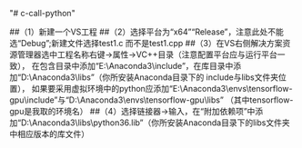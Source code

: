 "# c-call-python" 

##（1）新建一个VS工程
##（2）选择平台为“x64”“Release”，注意此处不能选“Debug”;新建文件选择test1.c 而不是test1.cpp
##（3）在VS右侧解决方案资源管理器选中工程名称右键->属性->VC++目录（注意配置平台应与运行平台一致），
在包含目录中添加“E:\Anaconda3\include”，在库目录中添加“D:\Anaconda3\libs”（你所安装Anaconda目录下的 include与libs文件夹位置），
如果要采用虚拟环境中的python应添加“E:\Anaconda3\envs\tensorflow-gpu\include”与“D:\Anaconda3\envs\tensorflow-gpu\libs”
（其中tensorflow-gpu是我取的环境名）
##（4）选择链接器->输入，在“附加依赖项”中添加“D:\Anaconda3\libs\python36.lib”（你所安装Anaconda目录下的libs文件夹中相应版本的库文件）
